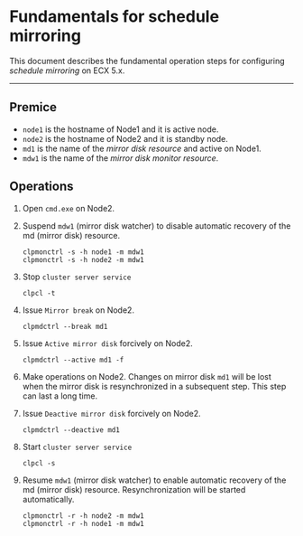 # Fundamentals for schedule mirroring

This document describes the fundamental operation steps for configuring *schedule mirroring* on ECX 5.x.

---

## Premice

- `node1` is the hostname of Node1 and it is active node.
- `node2` is the hostname of Node2 and it is standby node.
- `md1`   is the name of the *mirror disk resource* and active on Node1.
- `mdw1`  is the name of the *mirror disk monitor resource*.

## Operations

1. Open `cmd.exe` on Node2.
2. Suspend `mdw1` (mirror disk watcher) to disable automatic recovery of the md (mirror disk) resource.

    ```
    clpmonctrl -s -h node1 -m mdw1
    clpmonctrl -s -h node2 -m mdw1
    ```

3. Stop `cluster server service`

    ```
    clpcl -t
    ```

4. Issue `Mirror break` on Node2.
    ```
    clpmdctrl --break md1
    ```
    <!--
    Ignore the error message `The status of md1 is invalid.` if it is displayed.
    -->

5. Issue `Active mirror disk` forcively on Node2.
    ```
    clpmdctrl --active md1 -f
    ```
6. Make operations on Node2.
   Changes on mirror disk `md1` will be lost when the mirror disk is resynchronized in a subsequent step.
   This step can last a long time.

7. Issue `Deactive mirror disk` forcively on Node2.
    ```
    clpmdctrl --deactive md1
   ```

8. Start `cluster server service`
    ```
    clpcl -s
    ```

9. Resume `mdw1` (mirror disk watcher) to enable automatic recovery of the md (mirror disk) resource. Resynchronization will be started automatically.

    ```
    clpmonctrl -r -h node2 -m mdw1
    clpmonctrl -r -h node1 -m mdw1
    ```

